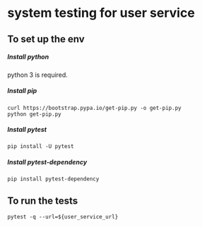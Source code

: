 # system testing for user service
## To set up the env
##### Install python
python 3 is required.
##### Install pip
```
curl https://bootstrap.pypa.io/get-pip.py -o get-pip.py
python get-pip.py
```
##### Install pytest
```
pip install -U pytest
```
##### Install pytest-dependency
```
pip install pytest-dependency
```
## To run the tests
```
pytest -q --url=${user_service_url}
```